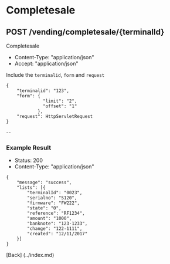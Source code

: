 # Completesale
## POST /vending/completesale/{terminalId}

Completesale

* Content-Type: "application/json"
* Accept:  "application/json"

Include the `terminalid`, `form` and `request`

```
{
	"terminalid": "123",
	"form": {
			  "limit": "2",
			  "offset": "1"
			},
	"request": HttpServletRequest
}
```

--

### Example Result

* Status: 200
* Content-Type: "application/json"

```
{
	"message": "success",
	"lists": [{
		"terminalId": "0023",
		"serialno": "S120",
		"firmware": "FW222",
		"state": "0",
		"reference": "RF1234",
		"amount": "1000",
		"banknote": "123-1233",
		"change": "122-1111",
		"created": "12/11/2017"
	}]
}
```
[Back] (../index.md)